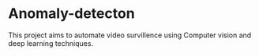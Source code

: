 # Anomaly-detecton
This project aims to automate video survillence using Computer vision and deep learning techniques.
